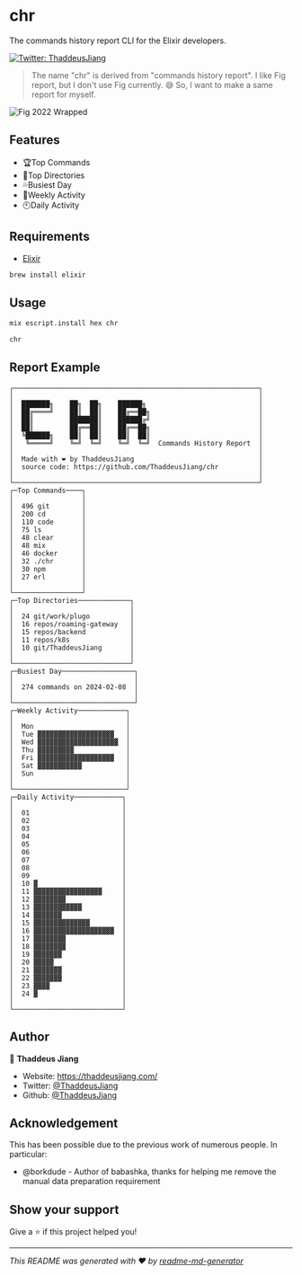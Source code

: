 # chr

The commands history report CLI for the Elixir developers.

[![Twitter: ThaddeusJiang](https://img.shields.io/twitter/follow/ThaddeusJiang.svg?style=social)](https://twitter.com/ThaddeusJiang)

> The name "chr" is derived from "commands history report".
> I like Fig report, but I don't use Fig currently. 😅
> So, I want to make a same report for myself.

![Fig 2022 Wrapped](https://pbs.twimg.com/media/FkqSV8hXoAEXqON?format=png&name=small)

## Features

- 🏆Top Commands
- 📂Top Directories
- 💦Busiest Day
- 📅Weekly Activity
- 🕙Daily Activity

## Requirements

- [Elixir](https://elixir-lang.org/install.html)

```sh
brew install elixir
```

## Usage

```sh
mix escript.install hex chr

chr
```

## Report Example

```
┌─────────────────────────────────────────────────────────────┐
│                                                             │
│  ███████╗    ██╗  ██╗    ██████╗                            │
│  ██╔════╝    ██║  ██║    ██╔══██╗                           │
│  ██║         ███████║    ██████╔╝                           │
│  ██║         ██╔══██║    ██╔══██╗                           │
│  ╚██████╗    ██║  ██║    ██║  ██║                           │
│   ╚═════╝    ╚═╝  ╚═╝    ╚═╝  ╚═╝  Commands History Report  │
│                                                             │
│  Made with ❤️ by ThaddeusJiang                               │
│  source code: https://github.com/ThaddeusJiang/chr          │
│                                                             │
└─────────────────────────────────────────────────────────────┘
┌─Top Commands────┐
│                 │
│  496 git        │
│  200 cd         │
│  110 code       │
│  75 ls          │
│  48 clear       │
│  48 mix         │
│  46 docker      │
│  32 ./chr       │
│  30 npm         │
│  27 erl         │
│                 │
└─────────────────┘
┌─Top Directories─────────────┐
│                             │
│  24 git/work/plugo          │
│  16 repos/roaming-gateway   │
│  15 repos/backend           │
│  11 repos/k8s               │
│  10 git/ThaddeusJiang       │
│                             │
└─────────────────────────────┘
┌─Busiest Day──────────────────┐
│                              │
│  274 commands on 2024-02-08  │
│                              │
└──────────────────────────────┘
┌─Weekly Activity────────────┐
│                            │
│  Mon                       │
│  Tue ▓▓▓▓▓▓▓▓▓▓▓▓▓▓▓▓▓▓▓   │
│  Wed ▓▓▓▓▓▓▓▓▓▓▓▓▓▓▓▓▓▓▓▓  │
│  Thu ▓▓▓▓▓▓▓▓▓             │
│  Fri ▓▓▓▓▓▓▓▓▓▓▓▓▓▓▓▓▓▓▓   │
│  Sat ▓▓▓▓▓▓▓▓▓▓▓           │
│  Sun                       │
│                            │
└────────────────────────────┘
┌─Daily Activity────────────┐
│                           │
│  01                       │
│  02                       │
│  03                       │
│  04                       │
│  05                       │
│  06                       │
│  07                       │
│  08                       │
│  09                       │
│  10 ▓                     │
│  11 ▓▓▓▓▓▓▓▓▓▓▓▓▓▓▓▓▓     │
│  12 ▓▓▓▓▓▓▓▓              │
│  13 ▓▓▓▓▓▓▓▓▓▓▓▓          │
│  14 ▓▓▓▓▓▓▓               │
│  15 ▓▓▓▓▓▓▓▓▓▓▓▓▓▓        │
│  16 ▓▓▓▓▓▓▓▓▓▓▓▓▓▓▓▓▓▓▓▓  │
│  17 ▓▓▓▓▓▓▓▓              │
│  18 ▓▓▓▓▓▓▓▓              │
│  19 ▓▓▓▓▓▓▓               │
│  20 ▓▓▓▓▓                 │
│  21 ▓▓▓▓▓▓▓               │
│  22 ▓▓▓▓▓▓▓               │
│  23 ▓▓▓▓                  │
│  24 ▓                     │
│                           │
└───────────────────────────┘
```

## Author

👤 **Thaddeus Jiang**

- Website: https://thaddeusjiang.com/
- Twitter: [@ThaddeusJiang](https://twitter.com/ThaddeusJiang)
- Github: [@ThaddeusJiang](https://github.com/ThaddeusJiang)

## Acknowledgement

This has been possible due to the previous work of numerous people. In particular:

- @borkdude - Author of babashka, thanks for helping me remove the manual data preparation requirement

## Show your support

Give a ⭐️ if this project helped you!

---

_This README was generated with ❤️ by [readme-md-generator](https://github.com/kefranabg/readme-md-generator)_
